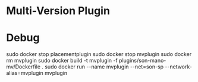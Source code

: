# Multi-Version Plugin

# Debug

sudo docker stop placementplugin
sudo docker stop mvplugin
sudo docker rm mvplugin
sudo docker build -t mvplugin -f plugins/son-mano-mv/Dockerfile .
sudo docker run --name mvplugin --net=son-sp --network-alias=mvplugin mvplugin
